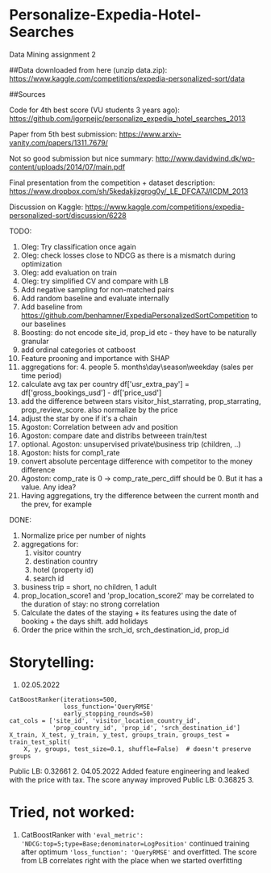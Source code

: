 # Personalize-Expedia-Hotel-Searches
 Data Mining assignment 2

##Data downloaded from here (unzip data.zip):
https://www.kaggle.com/competitions/expedia-personalized-sort/data


##Sources

Code for 4th best score (VU students 3 years ago):
https://github.com/igorpejic/personalize_expedia_hotel_searches_2013

Paper from 5th best submission:
https://www.arxiv-vanity.com/papers/1311.7679/


Not so good submission but nice summary:
http://www.davidwind.dk/wp-content/uploads/2014/07/main.pdf


Final presentation from the competition + dataset description:
https://www.dropbox.com/sh/5kedakjizgrog0y/_LE_DFCA7J/ICDM_2013


Discussion on Kaggle:
https://www.kaggle.com/competitions/expedia-personalized-sort/discussion/6228

TODO:
1. Oleg: Try classification once again
2. Oleg: check losses close to NDCG as there is a mismatch during optimization
3. Oleg: add evaluation on train
4. Oleg: try simplified CV and compare with LB
5. Add negative sampling for non-matched pairs
6. Add random baseline and evaluate internally
7. Add baseline from https://github.com/benhamner/ExpediaPersonalizedSortCompetition to our baselines
8. Boosting: do not encode site_id, prop_id etc - they have to be naturally granular
9. add ordinal categories ot catboost
11. Feature prooning and importance with SHAP
13. aggregations for:
    4. people
    5. months\day\season\weekday (sales per time period)
14. calculate avg tax per country df['usr_extra_pay'] = df['gross_bookings_usd'] - df['price_usd']
15. add the difference between stars visitor_hist_starrating, prop_starrating, prop_review_score. also normalize by the price
16. adjust the star by one if it's a chain
21. Agoston: Correlation between adv and position
22. Agoston: compare date and distribs betweeen train/test
23. optional. Agoston: unsupervised private\business trip (children, ..)
24. Agoston: hists for comp1_rate
25. convert absolute percentage difference with competitor to the money difference
26. Agoston: comp_rate is 0 -> comp_rate_perc_diff should be 0. But it has a value. Any idea?
27. Having aggregations, try the difference between the current month and the prev, for example

DONE:
1. Normalize price per number of nights
2. aggregations for:
    1. visitor country
    2. destination country 
    3. hotel (property id)
    4. search id
3. business trip = short, no children, 1 adult
4. prop_location_score1 and 'prop_location_score2' may be correlated to the duration of stay: no strong correlation
5. Calculate the dates of the staying + its features using the date of booking + the days shift. add holidays
20. Order the price within the srch_id, srch_destination_id, prop_id


# Storytelling:
1. 02.05.2022
```
CatBoostRanker(iterations=500, 
               loss_function='QueryRMSE'
               early_stopping_rounds=50)
cat_cols = ['site_id', 'visitor_location_country_id',
            'prop_country_id', 'prop_id', 'srch_destination_id']
X_train, X_test, y_train, y_test, groups_train, groups_test = train_test_split(
    X, y, groups, test_size=0.1, shuffle=False)  # doesn't preserve groups
```
Public LB: 0.32661
2. 04.05.2022
Added feature engineering and leaked with the price with tax. The score anyway improved
Public LB: 0.36825
3. 


# Tried, not worked:
1. CatBoostRanker with ```'eval_metric': 'NDCG:top=5;type=Base;denominator=LogPosition'``` continued training after optimum ```'loss_function': 'QueryRMSE'``` and overfitted. The score from LB correlates right with the place when we started overfitting 
